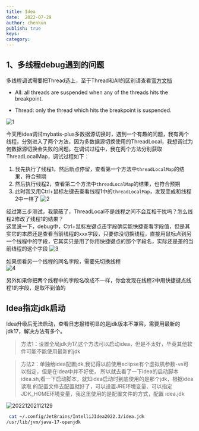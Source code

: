 ```yaml
---
title: Idea
date:  2022-07-29
author: chenkun
publish: true
keys:
category:
---
```


## 1、多线程debug遇到的问题

多线程调试需要把Thread选上，至于Thread和All的区别请查看[官方文档](https://www.jetbrains.com/help/idea/using-breakpoints.html#breakpoint-properties)  

- All: all threads are suspended when any of the threads hits the breakpoint.

- Thread: only the thread which hits the breakpoint is suspended.

![1](https://afatpig.oss-cn-chengdu.aliyuncs.com/blog/20220729150247.png)

今天用idea调试mybatis-plus多数据源切换时，遇到一个有趣的问题，我有两个线程，分别进入了两个方法，因为多数据源切换使用的ThreadLocal，我想调试为何数据源切换会失败的问题。在调试过程中，我在两个方法分别获取ThreadLocalMap，调试过程如下：  

1. 我先执行了线程1，然后断点停留，查看第一个方法中`threadLocalMap`的结果，符合预期
2. 然后执行线程2，查看第二个方法中`threadLocalMap`的结果，也符合预期
3. 此时我又用Ctrl+鼠标左键去查看线程1中的`threadLocalMap`，发现变成和线程2中一样了
![2](https://afatpig.oss-cn-chengdu.aliyuncs.com/blog/20220729145847.png)

经过第三步测试，我蒙蔽了，ThreadLocal不是线程之间不会互相干扰吗？怎么线程2修改了线程1的结果？  
这里说一下，debug中，Ctrl+鼠标左键点击字段确实能快捷查看字段值，但是其实它的本质还是查看当前线程的xxx字段，只要你没切换线程，直接用鼠标点到另一个线程中的字段，它其实只是用了你用快捷键点的那个字段名，实际还是差的当前线程的这个字段
![3](https://afatpig.oss-cn-chengdu.aliyuncs.com/blog/20220729151140.png)

如果想看另一个线程的同名字段，需要先切换线程  
![4](https://afatpig.oss-cn-chengdu.aliyuncs.com/blog/20220729151320.png)  

另外如果你把两个线程中的字段名改成不一样，你会发现在线程2中用快捷键点线程1的字段，是取不到值的

## Idea指定jdk启动

Idea升级后无法启动，查看日志报错明显的是jdk版本不兼容，需要用最新的jdk17，解决方法有多个。

> 方法1：设置全局jdk为17,这个方法可以启动idea，但是不太好，毕竟其他软件可能不能使用最新的jdk

> 方法2：单独给idea配置jdk,我记得以前使用eclipse有个虚拟机参数`-vm`可以指定，但是在idea中并不好使，
> 所以就去看了一下idea的启动脚本idea.sh,看一下启动脚本，就知idea启动时到底使用的是那个jdk，根据idea读取
> 的配置文件去配置就好了，可以设置JRE环境变量、可以指定JDK_HOME环境变量，我这里使用的是配置文件的方式，配置
> idea.jdk

![20221202112129](https://afatpig.oss-cn-chengdu.aliyuncs.com/blog/20221202112129.png)

```bash
 cat ~/.config/JetBrains/IntelliJIdea2022.3/idea.jdk                                      
/usr/lib/jvm/java-17-openjdk
```
